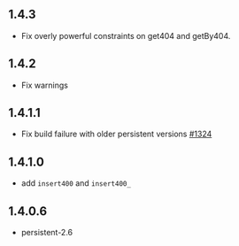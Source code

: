 ## 1.4.3

* Fix overly powerful constraints on get404 and getBy404.

## 1.4.2

* Fix warnings

## 1.4.1.1

* Fix build failure with older persistent versions [#1324](https://github.com/yesodweb/yesod/issues/1324)

## 1.4.1.0

* add `insert400` and `insert400_`

## 1.4.0.6

* persistent-2.6
